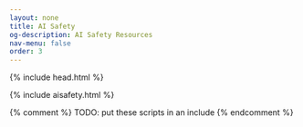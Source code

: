 ```yaml
---
layout: none
title: AI Safety
og-description: AI Safety Resources
nav-menu: false
order: 3
---
```


<!--
	Forty by HTML5 UP
	html5up.net | @ajlkn
	Free for personal and commercial use under the CCA 3.0 license (html5up.net/license)
-->
<html>

{% include head.html %}

<body>
    <script type="text/javascript">document.body.classList.add("is-loading");</script>

  {% include aisafety.html %}

</body>

{% comment %}
  TODO: put these scripts in an include
{% endcomment %}
<!-- Scripts -->
<script src="{{ "assets/js/jquery.min.js" | absolute_url }}"></script>
<script src="{{ "assets/js/jquery.scrolly.min.js" | absolute_url }}"></script>
<script src="{{ "assets/js/jquery.scrollex.min.js" | absolute_url }}"></script>
<script src="{{ "assets/js/skel.min.js" | absolute_url }}"></script>
<script src="{{ "assets/js/util.js" | absolute_url }}"></script>
<!--[if lte IE 8]><script src="{{ "assets/js/ie/respond.min.js" | absolute_url }}"></script><![endif]-->
<script src="{{ "assets/js/theme.js" | absolute_url }}"></script>

</html>
